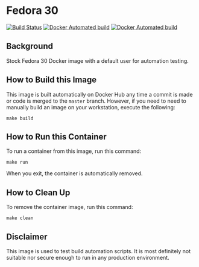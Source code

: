 # Fedora 30 

[![Build Status](https://travis-ci.org/strongbrent/docker-fedora30-testuser.svg?branch=master)](https://travis-ci.org/strongbrent/docker-fedora30-testuser) [![Docker Automated build](https://img.shields.io/docker/cloud/automated/strongbrent/docker-fedora30-testuser.svg)](https://cloud.docker.com/repository/docker/strongbrent/docker-fedora30-testuser) [![Docker Automated build](https://img.shields.io/docker/cloud/build/strongbrent/docker-fedora30-testuser.svg)](https://cloud.docker.com/repository/docker/strongbrent/docker-fedora30-testuser/builds)

## Background
Stock Fedora 30 Docker image with a default user for automation testing.

## How to Build this Image

This image is built automatically on Docker Hub any time a commit is made or code is merged to the `master` branch. However, if you need to need to manually build an image on your workstation, execute the following:
```
make build
```

## How to Run this Container

To run a container from this image, run this command:
```
make run
```
When you exit, the container is automatically removed.

## How to Clean Up
To remove the container image, run this command:
```
make clean
```

## Disclaimer 

This image is used to test build automation scripts. It is most definitely not suitable nor secure enough to run in any production environment.
